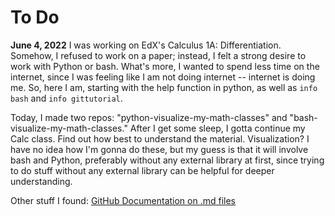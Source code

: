 # To Do

**June 4, 2022** I was working on EdX's Calculus 1A: Differentiation. Somehow, I refused to work on a paper; instead, I felt a strong desire to work with Python or bash. What's more, I wanted to spend less time on the internet, since I was feeling like I am not doing internet -- internet is doing me. So, here I am, starting with the help function in python, as well as `info bash` and `info gittutorial`.

Today, I made two repos: "python-visualize-my-math-classes" and "bash-visualize-my-math-classes." After I get some sleep, I gotta continue my Calc class. Find out how best to understand the material. Visualization? I have no idea how I'm gonna do these, but my guess is that it will involve bash and Python, preferably without any external library at first, since trying to do stuff without any external library can be helpful for deeper understanding.

Other stuff I found: [GitHub Documentation on .md files](https://docs.github.com/en/get-started/writing-on-github/getting-started-with-writing-and-formatting-on-github/basic-writing-and-formatting-syntax)
